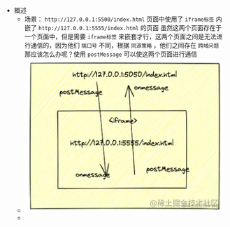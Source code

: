 - 概述
	- 场景： `http://127.0.0.1:5500/index.html` 页面中使用了 `iframe标签` 内嵌了 `http://127.0.0.1:5555/index.html` 的页面
	  虽然这两个页面存在于一个页面中，但是需要 `iframe标签` 来嵌套才行，这两个页面之间是无法进行通信的，因为他们 `端口号` 不同，根据 `同源策略` ，他们之间存在 `跨域问题` 
	  那应该怎么办呢？使用 `postMessage` 可以使这两个页面进行通信
	- ![image.png](../assets/image_1662967769458_0.png)
	-